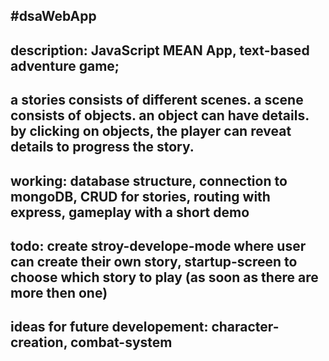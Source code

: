 #dsaWebApp
----
description: JavaScript MEAN App, text-based adventure game;
----
a stories consists of different scenes. a scene consists of objects. an object can have details. by clicking on objects, the player can reveat details to progress the story. 
----
working: database structure, connection to mongoDB, CRUD for stories, routing with express, gameplay with a short demo
----
todo: create stroy-develope-mode where user can create their own story, startup-screen to choose which story to play (as soon as there are more then one)
---
ideas for future developement: character-creation, combat-system
---

